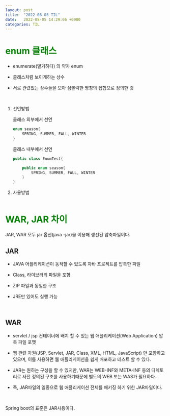 ```yaml
---
layout: post
title:  "2022-08-05 TIL"
date:   2022-08-05 14:29:06 +0900
categories: TIL
---
```



<span style="color:green"> enum 클래스 </span>
=============================================

- enumerate(열거하다) 의 약자 enum

- 클래스처럼 보이게하는 상수

- 서로 관련있는 상수들을 모아 심볼릭한 명칭의 집합으로 정의한 것

<br>

1. 선언방법

    클래스 외부에서 선언
    ```java
    enum season{
        SPRING, SUMMER, FALL, WINTER
    }
    ```

    클래스 내부에서 선언
    ```java
    public class EnumTest{

        public enum season{
            SPRING, SUMMER, FALL, WINTER
        }
    } 
    ```

2. 사용방법

    ```java
    
    ```
<span style="color:green"> WAR, JAR 차이 </span>
================================================

JAR, WAR 모두 jar 옵션(java -jar)을 이용해 생선된 압축파일이다.


JAR
---

- JAVA 어플리케이션이 동작할 수 있도록 자바 프로젝트를 압축한 파일 

- Class, 라이브러리 파일을 포함

- ZIP 파일과 동일한 구조

- JRE만 있어도 실행 가능



<br>

WAR
---

- servlet / jsp 컨테이너에 배치 할 수 있는 웹 애플리케이션(Web Application) 압축 파일 포맷

- 웹 관련 자원(JSP, Servlet, JAR, Class, XML, HTML, JavaScript) 만 포함하고있으며, 이를 사용하면 웹 애플리케이션을 쉽게 배포하고 테스트 할 수 있다.

- JAR는 원하는 구성을 할 수 있지만, WAR는 WEB-INF와 META-INF 등의 디렉토리로 사전 정의된 구조를 사용하기때문에 별도의 WEB 또는 WAS가 필요하다.

- 즉, JAR파일의 일종으로 웹 애플리케이션 전체를 패키징 하기 위한 JAR파일이다.


<br>

Spring boot의 표준은 JAR사용이다.






















